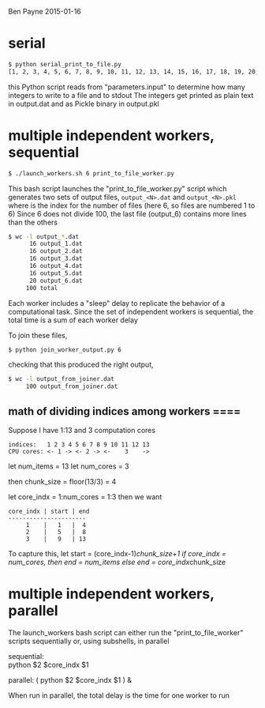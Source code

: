 Ben Payne
2015-01-16

# serial 
```bash
$ python serial_print_to_file.py
[1, 2, 3, 4, 5, 6, 7, 8, 9, 10, 11, 12, 13, 14, 15, 16, 17, 18, 19, 20, 21, 22, 23, 24, 25, 26, 27, 28, 29, 30, 31, 32, 33, 34, 35, 36, 37, 38, 39, 40, 41, 42, 43, 44, 45, 46, 47, 48, 49, 50, 51, 52, 53, 54, 55, 56, 57, 58, 59, 60, 61, 62, 63, 64, 65, 66, 67, 68, 69, 70, 71, 72, 73, 74, 75, 76, 77, 78, 79, 80, 81, 82, 83, 84, 85, 86, 87, 88, 89, 90, 91, 92, 93, 94, 95, 96, 97, 98, 99, 100]
```
this Python script reads from "parameters.input" to determine how many integers to write to a file and to stdout
The integers get printed as plain text in output.dat and as Pickle binary in output.pkl

# multiple independent workers, sequential 
```bash
$ ./launch_workers.sh 6 print_to_file_worker.py
```
This bash script launches the "print_to_file_worker.py" script which generates two sets of output files,
`output_<N>.dat` and `output_<N>.pkl`
where <N> is the index for the number of files (here 6, so files are numbered 1 to 6)
Since 6 does not divide 100, the last file (output_6) contains more lines than the others
```bash
$ wc -l output_*.dat
      16 output_1.dat
      16 output_2.dat
      16 output_3.dat
      16 output_4.dat
      16 output_5.dat
      20 output_6.dat
     100 total
```
Each worker includes a "sleep" delay to replicate the behavior of a computational task.
Since the set of independent workers is sequential, the total time is a sum of each worker delay

To join these files, 
```bash
$ python join_worker_output.py 6
```
checking that this produced the right output,
```bash
$ wc -l output_from_joiner.dat 
     100 output_from_joiner.dat
```
## math of dividing indices among workers ====

Suppose I have 1:13 and 3 computation cores
```
indices:   1 2 3 4 5 6 7 8 9 10 11 12 13
CPU cores: <- 1 -> <- 2 -> <-    3    ->
```
let num_items  = 13
let num_cores  =  3

then chunk_size = floor(13/3) = 4

let core_indx = 1:num_cores = 1:3
then we want
```
core_indx | start | end
----------------------
     1    |   1   |  4
     2    |   5   |  8
     3    |   9   | 13
```
To capture this, let
start = (core_indx-1)*chunk_size+1
if core_indx = num_cores, then end = num_items
else end = core_indx*chunk_size



# multiple independent workers, parallel 

The launch_workers bash script can either run the "print_to_file_worker" scripts sequentially or, using subshells, in parallel

sequential:      
python $2 $core_indx $1

parallel: 
( python $2 $core_indx $1 ) &

When run in parallel, the total delay is the time for one worker to run

